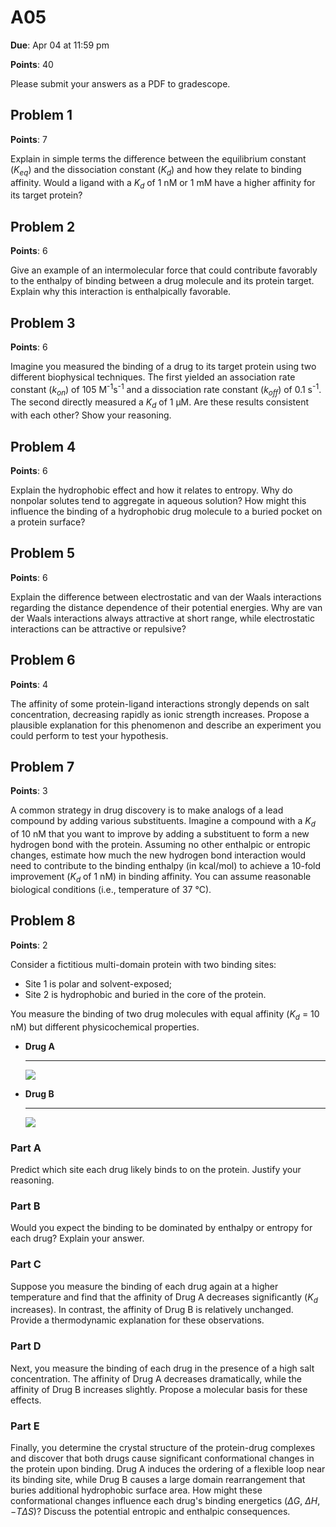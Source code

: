 # A05

**Due**: Apr 04 at 11:59 pm

**Points**: 40

Please submit your answers as a PDF to gradescope.

## Problem 1

**Points**: 7

Explain in simple terms the difference between the equilibrium constant ($K_{eq}$) and the dissociation constant ($K_d$) and how they relate to binding affinity.
Would a ligand with a $K_d$ of 1 nM or 1 mM have a higher affinity for its target protein?

## Problem 2

**Points**: 6

Give an example of an intermolecular force that could contribute favorably to the enthalpy of binding between a drug molecule and its protein target.
Explain why this interaction is enthalpically favorable.

## Problem 3

**Points**: 6

Imagine you measured the binding of a drug to its target protein using two different biophysical techniques.
The first yielded an association rate constant ($k_{on}$) of 105 M<sup>-1</sup>s<sup>-1</sup> and a dissociation rate constant ($k_{off}$) of 0.1 s<sup>-1</sup>.
The second directly measured a $K_d$ of 1 μM.
Are these results consistent with each other?
Show your reasoning.

## Problem 4

**Points**: 6

Explain the hydrophobic effect and how it relates to entropy.
Why do nonpolar solutes tend to aggregate in aqueous solution?
How might this influence the binding of a hydrophobic drug molecule to a buried pocket on a protein surface?

## Problem 5

**Points**: 6

Explain the difference between electrostatic and van der Waals interactions regarding the distance dependence of their potential energies.
Why are van der Waals interactions always attractive at short range, while electrostatic interactions can be attractive or repulsive?

## Problem 6

**Points**: 4

The affinity of some protein-ligand interactions strongly depends on salt concentration, decreasing rapidly as ionic strength increases.
Propose a plausible explanation for this phenomenon and describe an experiment you could perform to test your hypothesis.

## Problem 7

**Points**: 3

A common strategy in drug discovery is to make analogs of a lead compound by adding various substituents.
Imagine a compound with a $K_d$ of 10 nM that you want to improve by adding a substituent to form a new hydrogen bond with the protein.
Assuming no other enthalpic or entropic changes, estimate how much the new hydrogen bond interaction would need to contribute to the binding enthalpy (in kcal/mol) to achieve a 10-fold improvement ($K_d$ of 1 nM) in binding affinity.
You can assume reasonable biological conditions (i.e., temperature of 37 °C).

## Problem 8

**Points**: 2

Consider a fictitious multi-domain protein with two binding sites:

-   Site 1 is polar and solvent-exposed;
-   Site 2 is hydrophobic and buried in the core of the protein.

You measure the binding of two drug molecules with equal affinity ($K_d$ = 10 nM) but different physicochemical properties.

<div class="grid cards" markdown>

-   **Drug A**

    ---

    ![](https://pubchem.ncbi.nlm.nih.gov/image/imgsrv.fcgi?cid=16231&t=l)

-   **Drug B**

    ---

    ![](https://pubchem.ncbi.nlm.nih.gov/image/imgsrv.fcgi?cid=3672&t=l)

</div>

### Part A

Predict which site each drug likely binds to on the protein.
Justify your reasoning.

### Part B

Would you expect the binding to be dominated by enthalpy or entropy for each drug?
Explain your answer.

### Part C

Suppose you measure the binding of each drug again at a higher temperature and find that the affinity of Drug A decreases significantly ($K_d$ increases).
In contrast, the affinity of Drug B is relatively unchanged.
Provide a thermodynamic explanation for these observations.

### Part D

Next, you measure the binding of each drug in the presence of a high salt concentration.
The affinity of Drug A decreases dramatically, while the affinity of Drug B increases slightly.
Propose a molecular basis for these effects.

### Part E

Finally, you determine the crystal structure of the protein-drug complexes and discover that both drugs cause significant conformational changes in the protein upon binding.
Drug A induces the ordering of a flexible loop near its binding site, while Drug B causes a large domain rearrangement that buries additional hydrophobic surface area.
How might these conformational changes influence each drug's binding energetics ($\Delta G$, $\Delta H$, $−T \Delta S$)?
Discuss the potential entropic and enthalpic consequences.
